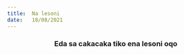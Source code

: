 ```yaml
---
title:  Na lesoni
date:   18/08/2021
---
```


### <center>Eda sa cakacaka tiko ena lesoni oqo</center>